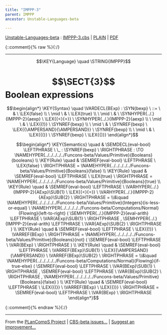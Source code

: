 ```yaml
---
title: "IMPPP-3"
parent: IMPPP
ancestor: Unstable-Languages-beta

---
```

[Unstable-Languages-beta] : [IMPPP-3.cbs] \| [PLAIN] \| [PDF]

{::comment}{% raw %}{:/}


----

$$\KEY{Language} \quad \STRING{IMPPP}$$

# $$\SECT{3}$$ Boolean expressions
           


$$\begin{align*}
  \KEY{Syntax} \quad
    \VARDECL{BExp} : \SYN{bexp}
      \ ::= \ & \
      \LEX{false} \\
      \ \mid \ & \ \LEX{true} \\
      \ \mid \ & \ \SYNHYPER{../.}{IMPPP-2}{aexp} \ \LEX{{<}{=}} \ \SYNHYPER{../.}{IMPPP-2}{aexp} \\
      \ \mid \ & \ \LEX{{!}} \ \SYNREF{bexp} \\
      \ \mid \ & \ \SYNREF{bexp} \ \LEX{{\AMPERSAND}{\AMPERSAND}} \ \SYNREF{bexp} \\
      \ \mid \ & \ \LEX{{(}} \ \SYNREF{bexp} \ \LEX{{)}}
\end{align*}$$

$$\begin{align*}
  \KEY{Semantics} \quad
  & \SEMDECL{eval-bool} \LEFTPHRASE \ \_ : \SYNREF{bexp} \ \RIGHTPHRASE  
    :  \TO \NAMEHYPER{../../../../../Funcons-beta/Values/Primitive}{Booleans}{booleans} 
\\
  \KEY{Rule} \quad
    & \SEMREF{eval-bool} \LEFTPHRASE \
                            \LEX{false} \
                          \RIGHTPHRASE  = 
      \NAMEHYPER{../../../../../Funcons-beta/Values/Primitive}{Booleans}{false}
\\
  \KEY{Rule} \quad
    & \SEMREF{eval-bool} \LEFTPHRASE \
                            \LEX{true} \
                          \RIGHTPHRASE  = 
      \NAMEHYPER{../../../../../Funcons-beta/Values/Primitive}{Booleans}{true}
\\
  \KEY{Rule} \quad
    & \SEMREF{eval-bool} \LEFTPHRASE \
                            \VARHYPER{../.}{IMPPP-2}{AExp}\SUB{1} \ \LEX{{<}{=}} \ \VARHYPER{../.}{IMPPP-2}{AExp}\SUB{2} \
                          \RIGHTPHRASE  = \\&\quad
      \NAMEHYPER{../../../../../Funcons-beta/Values/Primitive}{Integers}{is-less-or-equal} \ 
        \NAMEHYPER{../../../../../Funcons-beta/Computations/Normal}{Flowing}{left-to-right}
          (  \SEMHYPER{../.}{IMPPP-2}{eval-arith} \LEFTPHRASE \
                                      \VAR{AExp}\SUB{1} \
                                    \RIGHTPHRASE , 
                 \SEMHYPER{../.}{IMPPP-2}{eval-arith} \LEFTPHRASE \
                                      \VAR{AExp}\SUB{2} \
                                    \RIGHTPHRASE  )
\\
  \KEY{Rule} \quad
    & \SEMREF{eval-bool} \LEFTPHRASE \
                            \LEX{{!}} \ \VARREF{BExp} \
                          \RIGHTPHRASE  = 
      \NAMEHYPER{../../../../../Funcons-beta/Values/Primitive}{Booleans}{not}
        (  \SEMREF{eval-bool} \LEFTPHRASE \
                                    \VAR{BExp} \
                                  \RIGHTPHRASE  )
\\
  \KEY{Rule} \quad
    & \SEMREF{eval-bool} \LEFTPHRASE \
                            \VARREF{BExp}\SUB{1} \ \LEX{{\AMPERSAND}{\AMPERSAND}} \ \VARREF{BExp}\SUB{2} \
                          \RIGHTPHRASE  = \\&\quad
      \NAMEHYPER{../../../../../Funcons-beta/Computations/Normal}{Flowing}{if-true-else}
        (  \SEMREF{eval-bool} \LEFTPHRASE \
                                    \VAR{BExp}\SUB{1} \
                                  \RIGHTPHRASE , 
               \SEMREF{eval-bool} \LEFTPHRASE \
                                    \VAR{BExp}\SUB{2} \
                                  \RIGHTPHRASE , 
               \NAMEHYPER{../../../../../Funcons-beta/Values/Primitive}{Booleans}{false} )
\\
  \KEY{Rule} \quad
    & \SEMREF{eval-bool} \LEFTPHRASE \
                            \LEX{{(}} \ \VARREF{BExp} \ \LEX{{)}} \
                          \RIGHTPHRASE  = 
      \SEMREF{eval-bool} \LEFTPHRASE \
                            \VAR{BExp} \
                          \RIGHTPHRASE 
\end{align*}$$



[Funcons-beta]: /CBS-beta/math/Funcons-beta
  "FUNCONS-BETA"
[Unstable-Funcons-beta]: /CBS-beta/math/Unstable-Funcons-beta
  "UNSTABLE-FUNCONS-BETA"
[Languages-beta]: /CBS-beta/math/Languages-beta
  "LANGUAGES-BETA"
[Unstable-Languages-beta]: /CBS-beta/math/Unstable-Languages-beta
  "UNSTABLE-LANGUAGES-BETA"
[CBS-beta]: /CBS-beta
  "CBS-BETA"
[IMPPP-3.cbs]: https://github.com/plancomps/CBS-beta/blob/math/Unstable-Languages-beta/IMP-Plus-Plus/IMPPP-cbs/IMPPP/IMPPP-3/IMPPP-3.cbs
  "CBS SOURCE FILE ON GITHUB"
[PLAIN]: /CBS-beta/docs/Unstable-Languages-beta/IMP-Plus-Plus/IMPPP-cbs/IMPPP/IMPPP-3
  "CBS SOURCE WEB PAGE"
 [PRETTY]: /CBS-beta/math/Unstable-Languages-beta/IMP-Plus-Plus/IMPPP-cbs/IMPPP/IMPPP-3
  "CBS-KATEX WEB PAGE"
[PDF]: /CBS-beta/math/Unstable-Languages-beta/IMP-Plus-Plus/IMPPP-cbs/IMPPP/IMPPP-3/IMPPP-3.pdf
  "CBS-LATEX PDF FILE"
[PLanCompS Project]: https://plancomps.github.io
  "PROGRAMMING LANGUAGE COMPONENTS AND SPECIFICATIONS PROJECT HOME PAGE"
{::comment}{% endraw %}{:/}


____

From the [PLanCompS Project] | [CBS-beta issues...] | [Suggest an improvement...]

[CBS-beta issues...]: https://github.com/plancomps/CBS-beta/issues
  "CBS-BETA ISSUE REPORTS ON GITHUB"
[Suggest an improvement...]: mailto:plancomps@gmail.com?Subject=CBS-beta%20-%20comment&Body=Re%3A%20CBS-beta%20specification%20at%20IMPPP/IMPPP-3/IMPPP-3.cbs%0A%0AComment/Query/Issue/Suggestion%3A%0A%0A%0ASignature%3A%0A
  "GENERATE AN EMAIL TEMPLATE"
